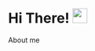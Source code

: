 # Hi There! <img src="https://media.giphy.com/media/hvRJCLFzcasrR4ia7z/giphy.gif" width="30px"/>
About me
